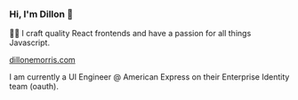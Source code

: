 ### Hi, I'm Dillon 👋

👨‍🎨 I craft quality React frontends and have a passion for all things Javascript. 

<a href="https://dillonemorris.com/">dillonemorris.com</a>

I am currently a UI Engineer @ American Express on their Enterprise Identity team (oauth).

<!--
**dillonemorris/dillonemorris** is a ✨ _special_ ✨ repository because its `README.md` (this file) appears on your GitHub profile.

Here are some ideas to get you started:

- 🔭 I’m currently working on ...
- 🌱 I’m currently learning ...
- 👯 I’m looking to collaborate on ...
- 🤔 I’m looking for help with ...
- 💬 Ask me about ...
- 📫 How to reach me: ...
- 😄 Pronouns: ...
- ⚡ Fun fact: ...
-->
